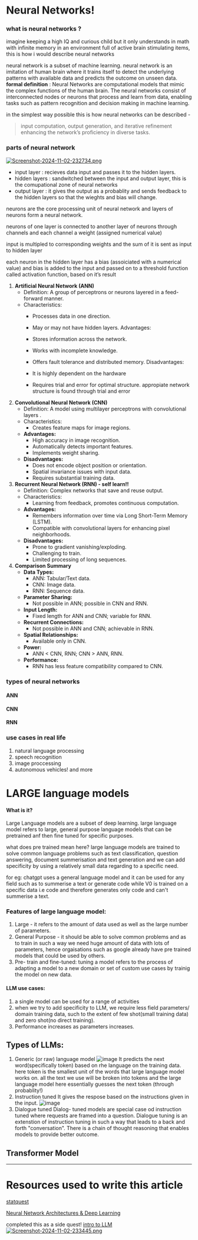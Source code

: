 # Neural Networks!
### what is neural networks ?
imagine keeping a high IQ and curious child but it only understands in math with infinite memory  in an environment full of active brain stimulating items, this is how i would describe neural networks

neural network is a subset of machine learning. neural network is an imitation of human brain where it trains itself to detect the underlying patterns with available data and predicts the outcome on unseen data.
**formal definition** : Neural Networks are computational models that mimic the complex functions of the human brain. The neural networks consist of interconnected nodes or neurons that process and learn from data, enabling tasks such as pattern recognition and decision making in machine learning.


in the simplest way possible this is how neural networks can be described - 
> input computation, output generation, and iterative refinement enhancing the network’s proficiency in diverse tasks. 

### parts of neural network
[![Screenshot-2024-11-02-232734.png](https://i.postimg.cc/t4kDSJTK/Screenshot-2024-11-02-232734.png)](https://postimg.cc/NKy1LgRD)

- input layer : recieves data input and passes it to the hidden layers.
- hidden layers : sandwitched between the input and output layer, this is the comupational zone of neural networks
- output layer : it gives the output as a probablity and sends feedback to the hidden layers so that the wieghts and bias will change.
  
neurons are the core processing unit of neural network and layers of neurons form a neural network.

neurons of one layer is connected to another layer of neurons through channels and each channel a weight (assigned numerical value)

input is multipled to corresponding weights and the sum of it is sent as input to hidden layer 

each neuron in the hidden layer has a bias (assoiciated with a numerical value) and bias is added to the input and passed on to a threshold function called activation function, based on it’s result



1. **Artificial Neural Network (ANN)**
    - Definition: A group of perceptrons or neurons layered in a feed-forward manner.
    - Characteristics:
        - Processes data in one direction.
        - May or may not have hidden layers.
      Advantages:
        - Stores information across the network.
        - Works with incomplete knowledge.
        - Offers fault tolerance and distributed memory.
      Disadvantages:
        -  It is highly dependent on the hardware
       
        - Requires trial and error for optimal structure. appropiate network structure is found through trial and error
2. **Convolutional Neural Network (CNN)**
    - Definition: A model using multilayer perceptrons with convolutional layers .
    - Characteristics:
        - Creates feature maps for image regions.
    - **Advantages:**
        - High accuracy in image recognition.
        - Automatically detects important features.
        - Implements weight sharing.
    - **Disadvantages:**
        - Does not encode object position or orientation.
        - Spatial invariance issues with input data.
        - Requires substantial training data.
3. **Recurrent Neural Network (RNN) - self learn!!**
    - Definition: Complex networks that save and reuse output.
    - Characteristics:
        - Learning from feedback, promotes continuous computation.
    - **Advantages:**
        - Remembers information over time via Long Short-Term Memory (LSTM).
        - Compatible with convolutional layers for enhancing pixel neighborhoods.
    - **Disadvantages:**
        - Prone to gradient vanishing/exploding.
        - Challenging to train.
        - Limited processing of long sequences.
4. **Comparison Summary**
    - **Data Types:**
        - ANN: Tabular/Text data.
        - CNN: Image data.
        - RNN: Sequence data.
    - **Parameter Sharing:**
        - Not possible in ANN; possible in CNN and RNN.
    - **Input Length:**
        - Fixed length for ANN and CNN; variable for RNN.
    - **Recurrent Connections:**
        - Not possible in ANN and CNN; achievable in RNN.
    - **Spatial Relationships:**
        - Available only in CNN.
    - **Power:**
        - ANN < CNN, RNN; CNN > ANN, RNN.
    - **Performance:**
        - RNN has less feature compatibility compared to CNN.
### types of neural networks

#### ANN
#### CNN
#### RNN


### use cases in real life
1. natural language processing
2. speech recognition
3. image proccessing
4. autonomous vehicles!
   and more

# LARGE language models

#### What is it?
Large Language models are a subset of deep learning. large language model refers to large, general purpose language models that can be pretrained anf then fine tuned for specific purposes.


what does pre trained mean here? large language models are trained to solve common language problems such as text classification, question answering, document summerisation and text generation and we can add specificity by using a relatively small data regarding to a specific need.

for eg: chatgpt uses a general language model and it can be used for any field such as to summerise a text or generate code while V0 is trained on a specific data i.e code and therefore generates only code and can't summerise a text.

### Features of large language model:
1. Large - it refers to the amount of data used as well as the large number of parameters.
2. General Purpose - it should be able to solve common problems and as to train in such a way we need huge amount of data with lots of parameters, hence orgaisations such as google already have pre trained models that could be used by others. 
3. Pre- train and fine-tuned: tuning a model refers to the process of adapting a model to a new domain or set of custom use cases by trainig the model on new data.

#### LLM use cases:
1. a single model can be used for a range of activities
2. when we try to add specificity to LLM, we require less field parameters/ domain training data, such to the extent of few shot(small training data) and zero shot(no direct training).
3. Performance increases as parameters increases.

## Types of LLMs:
1. Generic (or raw) language model
![image](https://github.com/user-attachments/assets/0d457cb1-c8c3-4811-b926-e4341731347f)
It predicts the next word(specifically token) based on rhe language on the training data.
here token is the smallest unit of the words that large language model works on.
all the text we use will be broken into tokens and the large language model here essentially guesses the next token (through probablity!)
2. Instruction tuned
It gives the respose based on the instructions given in the input.
![image](https://github.com/user-attachments/assets/b590074f-1d40-407a-bebc-ca04f5c8c9d5)
3. Dialogue tuned
   Dialog- tuned models are special case od instruction tuned where requests are framed into a question. Dialogue tuning is an extenstion of instruction tuning in such a way that leads to a back and forth "conversation". There is a chain of thought reasoning that enables models to provide better outcome.


## Transformer Model


-----
# Resources used to write this article
[statquest](https://www.youtube.com/watch?v=CqOfi41LfDw&t=134s)

[Neural Network Architectures & Deep Learning](https://www.youtube.com/watch?v=oJNHXPs0XDk)

completed this as a side quest!
[intro to LLM](https://www.cloudskillsboost.google/public_profiles/9ec07232-d83d-4bcb-8cac-bc290c17895d/badges/11290195)
[![Screenshot-2024-11-02-233445.png](https://i.postimg.cc/85jpY7bs/Screenshot-2024-11-02-233445.png)](https://postimg.cc/7GrrGYdy)
